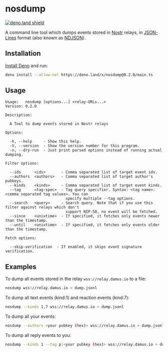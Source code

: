 # nosdump  

[![deno.land shield]][deno.land link]

[deno.land shield]: https://shield.deno.dev/x/nosdump
[deno.land link]: https://deno.land/x/nosdump

A command line tool which dumps events stored in [Nostr](https://github.com/nostr-protocol/nostr) relays, in [JSON-Lines](https://jsonlines.org/) format (also known as [NDJSON](http://ndjson.org/)).

## Installation
[Install Deno](https://deno.land/manual/getting_started/installation) and run:

```sh
deno install --allow-net https://deno.land/x/nosdump@0.2.0/main.ts
```

## Usage
```
Usage:   nosdump [options...] <relay-URLs...>
Version: 0.2.0                               

Description:

  A Tool to dump events stored in Nostr relays

Options:

  -h, --help     - Show this help.                            
  -V, --version  - Show the version number for this program.
  -n, --dry-run  - Just print parsed options instead of running actual dumping.

Filter options:

  --ids      <ids>       - Comma separated list of target event ids.                                      
  --authors  <authors>   - Comma separated list of target author's pubkeys.                               
  --kinds    <kinds>     - Comma separated list of target event kinds.                                    
  --tag      <tag-spec>  - Tag query specifier. Syntax: <tag name>:<comma separated tag values>. You can  
                           specify multiple --tag options.                                                
  --search   <query>     - Search query. Note that if you use this filter against relays which don't      
                           support NIP-50, no event will be fetched.                                      
  --since    <unixtime>  - If specified, it fetches only events newer than the timestamp.                 
  --until    <unixtime>  - If specified, it fetches only events older than the timestamp.                 

Fetch options:

  --skip-verification  - If enabled, it skips event signature verification.  
```

## Examples

To dump all events stored in the relay `wss://relay.damus.io` to a file:

```sh
nosdump wss://relay.damus.io > dump.jsonl
```

To dump all text events (kind:1) and reaction events (kind:7):

```sh
nosdump --kinds 1,7 wss://relay.damus.io > dump.jsonl
```

To dump all your events:

```sh
nosdump --authors <your pubkey (hex)> wss://relay.damus.io > dump.jsonl
```

To dump all reply events to you:

```sh
nosdump --kinds 1 --tag p:<your pubkey (hex)> wss://relay.damus.io > dump.jsonl
```

